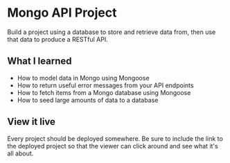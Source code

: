 # Mongo API Project

Build a project using a database to store and retrieve data from, then use that data to produce a RESTful API.

## What I learned

- How to model data in Mongo using Mongoose
- How to return useful error messages from your API endpoints
- How to fetch items from a Mongo database using Mongoose
- How to seed large amounts of data to a database

## View it live

Every project should be deployed somewhere. Be sure to include the link to the deployed project so that the viewer can click around and see what it's all about.
